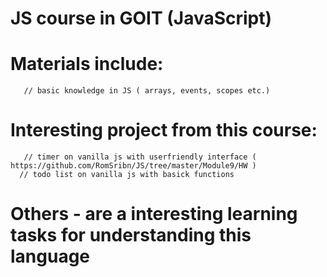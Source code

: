 #                                         JS course in GOIT (JavaScript)

#  Materials include: 
       // basic knowledge in JS ( arrays, events, scopes etc.)

# Interesting project from this course:
       // timer on vanilla js with userfriendly interface ( https://github.com/RomSribn/JS/tree/master/Module9/HW )
      // todo list on vanilla js with basick functions

# Others - are a interesting learning tasks for understanding this language
